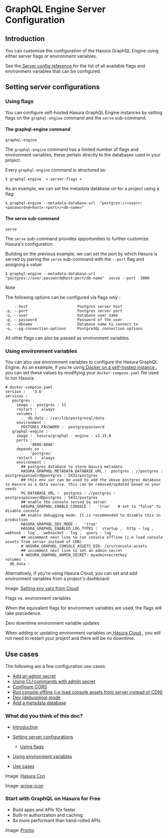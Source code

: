 # GraphQL Engine Server Configuration

## Introduction​

You can customize the configuration of the Hasura GraphQL Engine using either server flags or environment variables.

See the[ Server config reference ](https://hasura.io/docs/latest/deployment/graphql-engine-flags/reference/)for the list of all available flags
and environment variables that can be configured.

## Setting server configurations​

### Using flags​

You can configure self-hosted Hasura GraphQL Engine instances by setting flags on the `graphql-engine` command and the `serve` sub-command.

#### The graphql-engine command​

`graphql-engine`

The `graphql-engine` command has a limited number of flags and environment variables; these pertain directly to the
databases used in your project.

Every `graphql-engine` command is structured as:

`$ graphql-engine  < server-flags >`

As an example, we can set the metadata database url for a project using a flag:

`$ graphql-engine --metadata-database-url  "postgres://<user>:<password>@<host>:<port>/<db-name>"`

#### The serve sub-command​

`serve`

The `serve` sub-command provides opportunities to further customize Hasura's configuration.

Building on the previous example, we can set the port by which Hasura is served by pairing the `serve` sub-command with
the `--port` flag and assigning a value:

`$ graphql-engine --metadata-database-url  "postgres://user:password@host:port/db-name"  serve --port  3000`

Note

The following options can be configured via flags *only* :

```
    --host                      Postgres server host
-p, --port                      Postgres server port
-u, --user                      Database user name
-p, --password                  Password of the user
-d, --dbname                    Database name to connect to
-o, --pg-connection-options     PostgreSQL connection options
```

All other flags can also be passed as environment variables.

### Using environment variables​

You can also use environment variables to configure the Hasura GraphQL Engine. As an example, if you're using[ Docker on a self-hosted instance ](https://hasura.io/docs/latest/deployment/deployment-guides/docker/), you can set these values by modifying your `docker-compose.yaml` file used to run Hasura:

```
# docker-compose.yaml
version :   '3.6'
services :
   postgres :
     image :  postgres : 12
     restart :  always
     volumes :
       -  db_data : /var/lib/postgresql/data
     environment :
       POSTGRES_PASSWORD :  postgrespassword
   graphql-engine :
     image :  hasura/graphql - engine : v2.15.0
     ports :
       -   '8080:8080'
     depends_on :
       -   'postgres'
     restart :  always
     environment :
       ## postgres database to store Hasura metadata
       HASURA_GRAPHQL_METADATA_DATABASE_URL :  postgres : //postgres : postgrespassword@postgres : 5432/postgres
       ## this env var can be used to add the above postgres database to Hasura as a data source. this can be removed/updated based on your needs
       PG_DATABASE_URL :  postgres : //postgres : postgrespassword@postgres : 5432/postgres
       ## enable the console served by server
       HASURA_GRAPHQL_ENABLE_CONSOLE :   'true'   # set to "false" to disable console
       ## enable debugging mode. It is recommended to disable this in production
       HASURA_GRAPHQL_DEV_MODE :   'true'
       HASURA_GRAPHQL_ENABLED_LOG_TYPES :  startup ,  http - log ,  webhook - log ,  websocket - log ,  query - log
       ## uncomment next line to run console offline (i.e load console assets from server instead of CDN)
       # HASURA_GRAPHQL_CONSOLE_ASSETS_DIR: /srv/console-assets
       ## uncomment next line to set an admin secret
       # HASURA_GRAPHQL_ADMIN_SECRET: myadminsecretkey
volumes :
  db_data :
```

Alternatively, if you're using Hasura Cloud, you can set and add environment variables from a project's dashboard:

Image: [ Setting env vars from Cloud ](https://hasura.io/docs/assets/images/cloud-env-var-7defe5a1acbd91e5586371902bf4daba.png)

Flags vs. environment variables

When the equivalent flags for environment variables are used, the flags will take precedence.

Zero downtime environment variable updates

When adding or updating environment variables on[ Hasura Cloud ](https://hasura.io/docs/latest/hasura-cloud/overview/), you will not need to
restart your project and there will be no downtime.

## Use cases​

The following are a few configuration use cases:

- [ Add an admin secret ](https://hasura.io/docs/latest/deployment/graphql-engine-flags/config-examples/#add-admin-secret)
- [ Using CLI commands with admin secret ](https://hasura.io/docs/latest/deployment/graphql-engine-flags/config-examples/#cli-with-admin-secret)
- [ Configure CORS ](https://hasura.io/docs/latest/deployment/graphql-engine-flags/config-examples/#configure-cors)
- [ Run console offline (i.e load console assets from server instead of CDN) ](https://hasura.io/docs/latest/deployment/graphql-engine-flags/config-examples/#console-assets-on-server)
- [ Dev (debugging) mode ](https://hasura.io/docs/latest/deployment/graphql-engine-flags/config-examples/#dev-mode)
- [ Add a metadata database ](https://hasura.io/docs/latest/deployment/graphql-engine-flags/config-examples/#add-metadata-database)


### What did you think of this doc?

- [ Introduction ](https://hasura.io/docs/latest/deployment/graphql-engine-flags/index/#using-environment-variables/#introduction)
- [ Setting server configurations ](https://hasura.io/docs/latest/deployment/graphql-engine-flags/index/#using-environment-variables/#setting-server-configurations)
    - [ Using flags ](https://hasura.io/docs/latest/deployment/graphql-engine-flags/index/#using-environment-variables/#using-flags)

- [ Using environment variables ](https://hasura.io/docs/latest/deployment/graphql-engine-flags/index/#using-environment-variables/#using-environment-variables)
- [ Use cases ](https://hasura.io/docs/latest/deployment/graphql-engine-flags/index/#using-environment-variables/#use-cases)


Image: [ Hasura Con ](https://res.cloudinary.com/dh8fp23nd/image/upload/v1686154570/hasura-con-2023/has-con-light-date_r2a2ud.png)

Image: [ arrow-icon ](https://res.cloudinary.com/dh8fp23nd/image/upload/v1683723549/main-web/chevron-right_ldbi7d.png)

### Start with GraphQL on Hasura for Free

- Build apps and APIs 10x faster
- Built-in authorization and caching
- 8x more performant than hand-rolled APIs


Image: [ Promo ](https://hasura.io/docs/assets/images/hasura-free-ff60e409244e0ea12b5a3045d1a9096b.png)